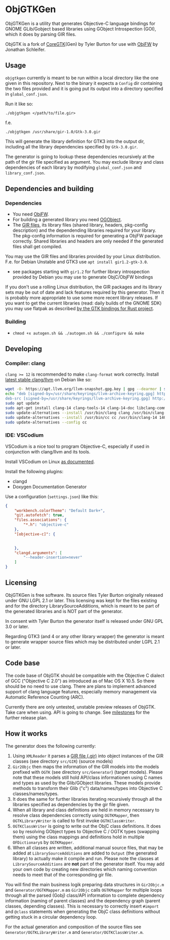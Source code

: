 ObjGTKGen
==========

ObjGTKGen is a utility that generates Objective-C language bindings for GNOME GLib/Gobject based libraries using GObject Introspection (GOI), which it does by parsing GIR files.

ObjGTK is a fork of [CoreGTK](https://github.com/coregtk)(Gen) by Tyler Burton for use
with [ObjFW](https://objfw.nil.im/) by Jonathan Schleifer.

## Usage

`objgtkgen` currently is meant to be run within a local directory like the one given in this repository. Next to the binary it expects a `Config` dir containing the two files provided and it is going put its output into a directory specified in `global_conf.json`.

Run it like so:

```
./objgtkgen </path/to/file.gir>
```

f.e.
```
./objgtkgen /usr/share/gir-1.0/Gtk-3.0.gir
```

This will generate the library definition for GTK3 into the output dir, including all the library dependencies specified by `Gtk-3.0.gir`.

The generator is going to lookup these dependencies recursively at the path of the gir file specified as argument. You may exclude library and class dependencies of each library by modifying `global_conf.json` and `library_conf.json`.

## Dependencies and building

### Dependencies

- You need [ObjFW](https://objfw.nil.im/).
- For building a generated library you need [OGObject](https://codeberg.org/ObjGTK/OGObject).
- The [GIR files](https://gi.readthedocs.io/en/latest/), its library files (shared library, headers, pkg-config description) and the dependending libraries required for your library. The pkg-config information is required for generating a ObjFW package correctly. Shared libraries and headers are only needed if the generated files shall get compiled.

You may use the GIR files and libraries provided by your Linux distribution. F.e. for Debian Unstable and GTK3 use `apt install gir1.2-gtk-3.0`.
  - see packages starting with `gir1.2` for further library introspection provided by Debian you may use to generate ObjC/ObjFW bindings

If you don't use a rolling Linux distribution, the GIR packages and its library sets may be out of date and lack features required by this generator. Then it is probably more appropriate to use some more recent library releases. If you want to get the current libraries (read: daily builds of the GNOME SDK) you may use flatpak as described [by the GTK bindings for Rust project](https://github.com/gtk-rs/gir-files). 


### Building

- `chmod +x autogen.sh && ./autogen.sh && ./configure && make`

## Developing

### Compiler: clang

`clang >= 12` is recommended to make `clang-format` work correctly. Install [latest stable clang/llvm](https://apt.llvm.org/) on Debian like so:

```bash
wget -O- https://apt.llvm.org/llvm-snapshot.gpg.key | gpg --dearmor | sudo tee /usr/share/keyrings/llvm-archive-keyring.gpg
echo "deb [signed-by=/usr/share/keyrings/llvm-archive-keyring.gpg] http://apt.llvm.org/bullseye/ llvm-toolchain-bullseye-14 main
deb-src [signed-by=/usr/share/keyrings/llvm-archive-keyring.gpg] http://apt.llvm.org/bullseye/ llvm-toolchain-bullseye-14 main" | sudo tee /etc/apt/sources.list.d/clang.list
sudo apt update
sudo apt-get install clang-14 clang-tools-14 clang-14-doc libclang-common-14-dev libclang-14-dev libclang1-14 clang-format-14 python3-clang-14 clangd-14 clang-tidy-14 lldb-14 lld-14
sudo update-alternatives --install /usr/bin/clang clang /usr/bin/clang-14 140 --slave /usr/bin/clang++ clang++ /usr/bin/clang++-14 --slave /usr/share/man/man1/clang.1.gz clang.1.gz /usr/share/man/man1/clang-14.1.gz --slave /usr/bin/clang-tidy clang-tidy /usr/bin/clang-tidy-14  --slave /usr/bin/clang-format clang-format /usr/bin/clang-format-14 --slave /usr/bin/clangd clangd /usr/bin/clangd-14 --slave /usr/bin/lldb lldb /usr/bin/lldb-14
sudo update-alternatives --install /usr/bin/cc cc /usr/bin/clang-14 140
sudo update-alternatives --config cc
```

### IDE: VSCodium

VSCodium is a nice tool to program Objective-C, especially if used in conjunction with clang/llvm and its tools.

Install VSCodium on Linux [as documented](https://gitlab.com/paulcarroty/vscodium-deb-rpm-repo).

Install the following plugins:
- clangd
- Doxygen Documentation Generator

Use a configuration (`settings.json`) like this:
```json
{
    "workbench.colorTheme": "Default Dark+",
    "git.autofetch": true,
    "files.associations": {
        "*.h": "objective-c"
    },
    "[objective-c]": {

    
    },
    "clangd.arguments": [
        "--header-insertion=never"
    ]
}
```

## Licensing

ObjGTKGen is free software. Its source files Tyler Burton originally released under
GNU LGPL 2.1 or later. This licensing was kept for the files existing and for the directory LibrarySourceAdditions, which is meant to be part of the generated libraries and is NOT part of the generator.

In consent with Tyler Burton the generator itself is released under GNU GPL 3.0 or later.

Regarding GTK3 (and 4 or any other library wrapper) the generator is meant to generate wrapper source files which may be distributed under LGPL 2.1 or later.

## Code base

The code base of ObjGTK should be compatible with the Objective C dialect of GCC ("Objective C 2.0") as introduced as of Mac OS X 10.5. So there should be no need to use clang. There are plans to implement advanced support of clang language features, especially memory management via Automatic Reference Counting (ARC).

Currently there are only untested, unstable preview releases of ObjGTK. Take care when using. API is going to change. See [milestones](https://codeberg.org/Letterus/objgtkgen/milestones) for the further release plan.

## How it works

The generator does the following currently:

1. Using `XMLReader` it parses a [GIR file (.gir)](https://gi.readthedocs.io/en/latest/) into object instances of the GIR classes (see directory `src/GIR`) (source models)
2. `Gir2Objc` then maps the information of the GIR models into the models prefixed with `OGTK` (see directory `src/Generator`) (target models). Please note that these models still hold API/class informationen using C names and types as used by the Glib/GObject libraries. These models provide methods to transform their Glib ("c") data/names/types into Objective C classes/names/types.
3. It does the same for further libraries iterating recursively through all the libraries specified as dependencies by the gir file given.
4. When all library and class definitions are held in memory necessary to resolve class dependencies correctly using `OGTKMapper`, then `OGTKLibraryWriter` is called to first invoke `OGTKClassWriter`.
5. `OGTKClassWriter` is going to write out the ObjC class definitions. It does so by resolving GObject types to Objective C / OGTK types (swapping them) using the class mappings and definitions hold in multiple `OFDictionary`s by `OGTKMapper`.
6. When all classes are written, additional manual source files, that may be added at `LibrarySourceAdditions` are added to `Output` (the generated library) to actually make it compile and run. Please note the classes at `LibrarySourceAdditions` are **not** part of the generator itself. You may add your own code by creating new directories which naming convention needs to meet that of the corresponding gir file.

You will find the main business logik preparing data structures in `Gir2Objc.m` and `Generator/OGTKMapper.m` as `Gir2Objc` calls `OGTKMapper` for multiple loops through all the parsed (Gobj) class/API information to complete dependency information (naming of parent classes) and the dependency graph (parent classes, depending classes). This is necessary to correctly insert `#import` and `@class` statements when generating the ObjC class definitions without getting stuck in a circular dependency loop.

For the actual generation and composition of the source files see `Generator/OGTKLibraryWriter.m` and `Generator/OGTKClassWriter.m`.